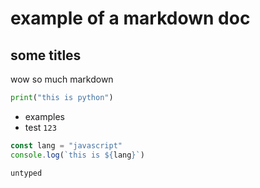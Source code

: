 # example of a markdown doc

## some titles


wow so much markdown

```python
print("this is python")
```

- examples
- test `123`

```javascript
const lang = "javascript"
console.log(`this is ${lang}`)

```

```
untyped

```
